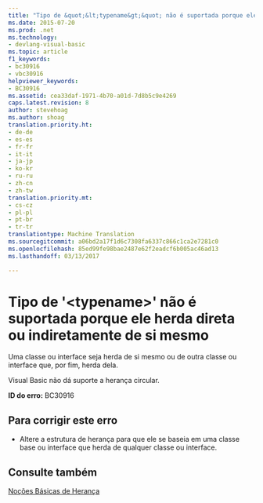 ```yaml
---
title: "Tipo de &quot;&lt;typename&gt;&quot; não é suportada porque ele herda direta ou indiretamente de si mesmo | Documentos do Microsoft"
ms.date: 2015-07-20
ms.prod: .net
ms.technology:
- devlang-visual-basic
ms.topic: article
f1_keywords:
- bc30916
- vbc30916
helpviewer_keywords:
- BC30916
ms.assetid: cea33daf-1971-4b70-a01d-7d8b5c9e4269
caps.latest.revision: 8
author: stevehoag
ms.author: shoag
translation.priority.ht:
- de-de
- es-es
- fr-fr
- it-it
- ja-jp
- ko-kr
- ru-ru
- zh-cn
- zh-tw
translation.priority.mt:
- cs-cz
- pl-pl
- pt-br
- tr-tr
translationtype: Machine Translation
ms.sourcegitcommit: a06bd2a17f1d6c7308fa6337c866c1ca2e7281c0
ms.openlocfilehash: 85ed99fe98bae2487e62f2eadcf6b005ac46ad13
ms.lasthandoff: 03/13/2017

---
```

# <a name="type-39lttypenamegt39-is-not-supported-because-it-either-directly-or-indirectly-inherits-from-itself"></a>Tipo de '&lt;typename&gt;' não é suportada porque ele herda direta ou indiretamente de si mesmo
Uma classe ou interface seja herda de si mesmo ou de outra classe ou interface que, por fim, herda dela.  
  
 Visual Basic não dá suporte a herança circular.  
  
 **ID do erro:** BC30916  
  
## <a name="to-correct-this-error"></a>Para corrigir este erro  
  
-   Altere a estrutura de herança para que ele se baseia em uma classe base ou interface que herda de qualquer classe ou interface.  
  
## <a name="see-also"></a>Consulte também  
 [Noções Básicas de Herança](../../visual-basic/programming-guide/language-features/objects-and-classes/inheritance-basics.md)
